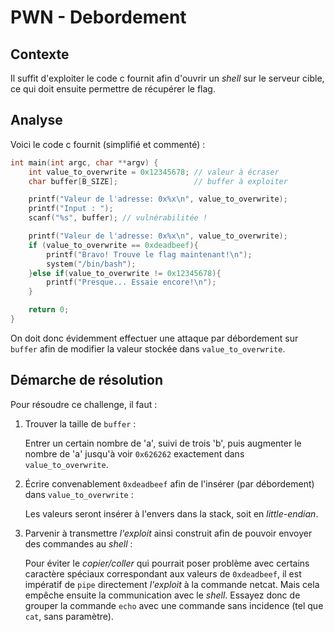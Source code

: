 # PWN - Debordement
## Contexte
Il suffit d'exploiter le code c fournit afin d'ouvrir un *shell* sur le serveur cible, ce qui doit ensuite permettre de récupérer le flag.
## Analyse
Voici le code c fournit (simplifié et commenté) :
```c
int main(int argc, char **argv) {
    int value_to_overwrite = 0x12345678; // valeur à écraser
    char buffer[B_SIZE];                 // buffer à exploiter

    printf("Valeur de l'adresse: 0x%x\n", value_to_overwrite);
    printf("Input : ");
    scanf("%s", buffer); // vulnérabilitée !

    printf("Valeur de l'adresse: 0x%x\n", value_to_overwrite);
    if (value_to_overwrite == 0xdeadbeef){
        printf("Bravo! Trouve le flag maintenant!\n");
        system("/bin/bash");
    }else if(value_to_overwrite != 0x12345678){
        printf("Presque... Essaie encore!\n");
    }

    return 0;
}
```
On doit donc évidemment effectuer une attaque par débordement sur `buffer` afin de modifier la valeur stockée dans `value_to_overwrite`.

## Démarche de résolution
Pour résoudre ce challenge, il faut :
1. Trouver la taille de `buffer` : 
    
   Entrer un certain nombre de 'a', suivi de trois 'b', puis augmenter le nombre de 'a' jusqu'à voir `0x626262` exactement dans `value_to_overwrite`.
2. Écrire convenablement `0xdeadbeef` afin de l'insérer (par débordement) dans `value_to_overwrite` :
   
   Les valeurs seront insérer à l'envers dans la stack, soit en *little-endian*.
3. Parvenir à transmettre *l'exploit* ainsi construit afin de pouvoir envoyer des commandes au *shell* :
   
   Pour éviter le *copier/coller* qui pourrait poser problème avec certains caractère spéciaux correspondant aux valeurs de `0xdeadbeef`, il est impératif de `pipe` directement *l'exploit* à la commande netcat.
   Mais cela empêche ensuite la communication avec le *shell*. 
   Essayez donc de grouper la commande `echo` avec une commande sans incidence (tel que `cat`, sans paramètre).

